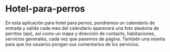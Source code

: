 # Hotel-para-perros
En esta aplicación para hotel para perros, pondremos un calendario de entrada y salida cada mes del calendario aparecerá una foto aleatoria de perritos (api), así como un mapa y  dirección de contacto, habitaciones, servicios generales, cada vez que pasemos de página. También una reseña para que los usuarios pongan sus comentarios de los servicios.
